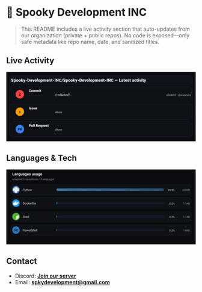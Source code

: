 # 👻 Spooky Development INC

> This README includes a live activity section that auto-updates from our organization (private + public repos). No code is exposed—only safe metadata like repo name, date, and sanitized titles.

## Live Activity
![Repo Snapshot](./assets/repo-snapshot.svg?v=8817e9aa77)

## Languages & Tech
![Languages Usage](./assets/languages.svg?v=6f27fafd21)

## Contact
- Discord: **[Join our server](https://discord.gg/XYspZgEEJb)**
- Email: **spkydevelopment@gmail.com**
